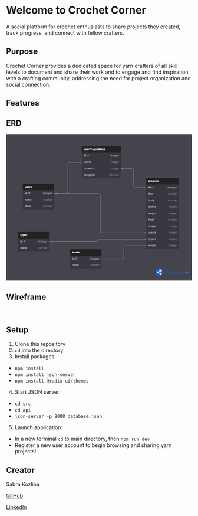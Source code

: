 # Welcome to Crochet Corner

A social platform for crochet enthusiasts to share projects they created, track progress, and connect with fellow crafters.

## Purpose

Crochet Corner provides a dedicated space for yarn crafters of all skill levels to document and share their work and to engage and find inspiration with a crafting community, addressing the need for project organization and social connection. 

## Features



## ERD
<img src="./images/Crochet Corner ERD.png">

## Wireframe 
<img src="">

## Setup
1. Clone this repository
2. ```cd``` into the directory
3. Install packages:
* ```npm install```
* ```npm install json-server```
* ```npm install @radix-ui/themes```
4. Start JSON server:
* ```cd src```
* ```cd api```
* ```json-server -p 8088 database.json```
5. Launch application:
* In a new terminal ```cd``` to main directory, then ```npm run dev```
* Register a new user account to begin browsing and sharing yarn projects!

## Creator

Sabra Kozlina 

[GitHub](https://github.com/SabraKoz)

[LinkedIn](https://www.linkedin.com/in/sabra-kozlina-baa0911b7)